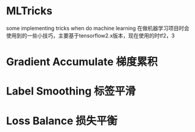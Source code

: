 # MLTricks
some implementing tricks when do machine learning
在做机器学习项目时会使用到的一些小技巧，主要基于tensorflow2.x版本，现在使用的时tf2，3

# Gradient Accumulate 梯度累积
# Label Smoothing 标签平滑
# Loss Balance 损失平衡
 
